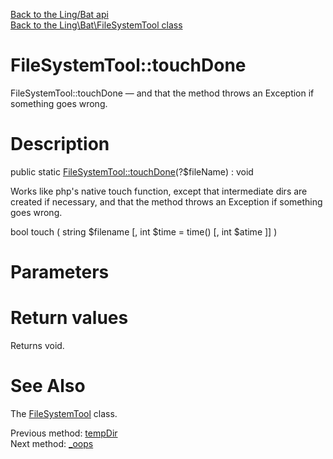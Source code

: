 [Back to the Ling/Bat api](https://github.com/lingtalfi/Bat/blob/master/doc/api/Ling/Bat.md)<br>
[Back to the Ling\Bat\FileSystemTool class](https://github.com/lingtalfi/Bat/blob/master/doc/api/Ling/Bat/FileSystemTool.md)


FileSystemTool::touchDone
================



FileSystemTool::touchDone — and that the method throws an Exception if something goes wrong.




Description
================


public static [FileSystemTool::touchDone](https://github.com/lingtalfi/Bat/blob/master/doc/api/Ling/Bat/FileSystemTool/touchDone.md)(?$fileName) : void




Works like php's native touch function, except that intermediate dirs are created if necessary,
and that the method throws an Exception if something goes wrong.

bool touch ( string $filename [, int $time = time() [, int $atime ]] )




Parameters
================



Return values
================

Returns void.








See Also
================

The [FileSystemTool](https://github.com/lingtalfi/Bat/blob/master/doc/api/Ling/Bat/FileSystemTool.md) class.

Previous method: [tempDir](https://github.com/lingtalfi/Bat/blob/master/doc/api/Ling/Bat/FileSystemTool/tempDir.md)<br>Next method: [_oops](https://github.com/lingtalfi/Bat/blob/master/doc/api/Ling/Bat/FileSystemTool/_oops.md)<br>

